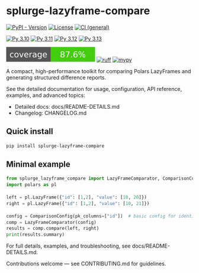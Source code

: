 # splurge-lazyframe-compare

[![PyPI - Version](https://img.shields.io/pypi/v/splurge-lazyframe-compare.svg)](https://pypi.org/project/splurge-lazyframe-compare)
[![License](https://img.shields.io/pypi/l/splurge-lazyframe-compare.svg)](LICENSE)
[![CI (general)](https://img.shields.io/github/actions/workflow/status/jim-schilling/splurge-lazyframe-compare/ci.yml?branch=main&label=CI)](https://github.com/jim-schilling/splurge-lazyframe-compare/actions)

[![Py 3.10](https://img.shields.io/github/actions/workflow/status/jim-schilling/splurge-lazyframe-compare/test-py310.yml?branch=main&label=py3.10)](https://github.com/jim-schilling/splurge-lazyframe-compare/actions/workflows/test-py310.yml)
[![Py 3.11](https://img.shields.io/github/actions/workflow/status/jim-schilling/splurge-lazyframe-compare/test-py311.yml?branch=main&label=py3.11)](https://github.com/jim-schilling/splurge-lazyframe-compare/actions/workflows/test-py311.yml)
[![Py 3.12](https://img.shields.io/github/actions/workflow/status/jim-schilling/splurge-lazyframe-compare/test-py312.yml?branch=main&label=py3.12)](https://github.com/jim-schilling/splurge-lazyframe-compare/actions/workflows/test-py312.yml)
[![Py 3.13](https://img.shields.io/github/actions/workflow/status/jim-schilling/splurge-lazyframe-compare/test-py313.yml?branch=main&label=py3.13)](https://github.com/jim-schilling/splurge-lazyframe-compare/actions/workflows/test-py313.yml)

[![Coverage](docs/coverage-badge.svg)](docs/coverage-badge.svg)
[![ruff](https://img.shields.io/badge/ruff-passed-brightgreen)](https://github.com/charliermarsh/ruff)
[![mypy](https://img.shields.io/badge/mypy-passed-brightgreen)](https://mypy-lang.org/)

A compact, high-performance toolkit for comparing Polars LazyFrames and generating structured difference reports.

See the detailed documentation for usage, configuration, API reference, examples, and advanced topics:

- Detailed docs: docs/README-DETAILS.md
- Changelog: CHANGELOG.md

## Quick install

```bash
pip install splurge-lazyframe-compare
```

## Minimal example

```python
from splurge_lazyframe_compare import LazyFrameComparator, ComparisonConfig
import polars as pl

left = pl.LazyFrame({"id": [1,2], "value": [10, 20]})
right = pl.LazyFrame({"id": [1,2], "value": [10, 21]})

config = ComparisonConfig(pk_columns=["id"])  # basic config for identical columns
comp = LazyFrameComparator(config)
results = comp.compare(left, right)
print(results.summary)
```

For full details, examples, and troubleshooting, see docs/README-DETAILS.md.

Contributions welcome — see CONTRIBUTING.md for guidelines.

